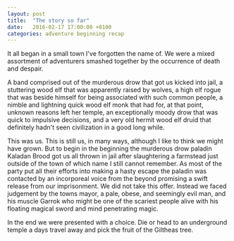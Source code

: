 ```yaml
---
layout: post
title:  "The story so far"
date:   2016-02-17 17:00:00 +0100
categories: adventure beginning recap
---
```

It all began in a small town I've forgotten the name of. We were a mixed assortment of adventurers smashed together by the occurrence of death and despair.

A band comprised out of the murderous drow that got us kicked into jail, a stuttering wood elf that was apparently raised by wolves, a high elf rogue that was beside himself for being associated with such common people, a nimble and lightning quick wood elf monk that had for, at that point, unknown reasons left her temple, an exceptionally moody drow that was quick to impulsive decisions, and a very old hermit wood elf druid that definitely hadn't seen civilization in a good long while.

This was us. This is still us, in many ways, although I like to think we might have grown. But to begin in the beginning the murderous drow paladin Kaladan Brood got us all thrown in jail after slaughtering a farmstead just outside of the town of which name I still cannot remember. As most of the party put all their efforts into making a hasty escape the paladin was contacted by an incorporeal voice from the beyond promising a swift release from our imprisonment. We did not take this offer. Instead we faced judgement by the towns mayor, a pale, obese, and seemingly evil man, and his muscle Garrok who might be one of the scariest people alive with his floating magical sword and mind penetrating magic.

In the end we were presented with a choice. Die or head to an underground temple a days travel away and pick the fruit of the Giltheas tree.
